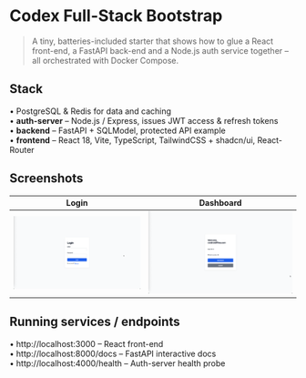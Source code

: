 # Codex Full-Stack Bootstrap

> A tiny, batteries-included starter that shows how to glue a React front-end, a FastAPI back-end and a Node.js auth service together – all orchestrated with Docker Compose.

## Stack

• PostgreSQL & Redis for data and caching  
• **auth-server** – Node.js / Express, issues JWT access & refresh tokens  
• **backend** – FastAPI + SQLModel, protected API example  
• **frontend** – React 18, Vite, TypeScript, TailwindCSS + shadcn/ui, React-Router

## Screenshots

| Login | Dashboard |
|-------|-----------|
| ![Login screen](docs/login.png) | ![Authenticated dashboard](docs/counter.png) |

## Running services / endpoints

• http://localhost:3000 – React front-end  
• http://localhost:8000/docs – FastAPI interactive docs  
• http://localhost:4000/health – Auth-server health probe

